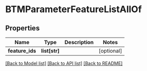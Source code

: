 # BTMParameterFeatureListAllOf

## Properties
Name | Type | Description | Notes
------------ | ------------- | ------------- | -------------
**feature_ids** | **list[str]** |  | [optional] 

[[Back to Model list]](../README.md#documentation-for-models) [[Back to API list]](../README.md#documentation-for-api-endpoints) [[Back to README]](../README.md)


